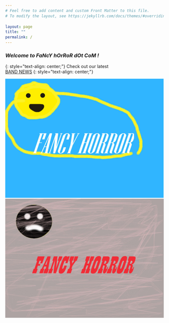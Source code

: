 ```yaml
---
# Feel free to add content and custom Front Matter to this file.
# To modify the layout, see https://jekyllrb.com/docs/themes/#overriding-theme-defaults

layout: page
title: ""
permalink: /
---
```


### _Welcome to FaNcY hOrRoR dOt CoM !_
{: style="text-align: center;"}
Check out our latest  
[BAND NEWS](/news/)
{: style="text-align: center;"}
<div class="juxtapose" data-startingposition="95%">
  <img src="images/before.jpg" data-label="" alt="">
  <img src="images/after.jpg" data-label="" alt="">
</div>
<script src="juxtapose/js/juxtapose.js"></script>
